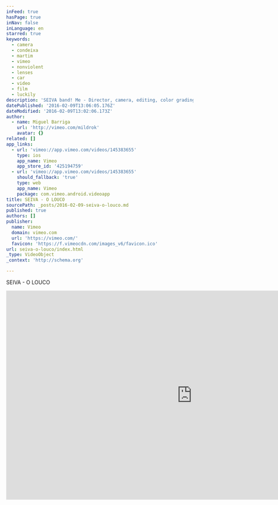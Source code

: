 ```yaml
---
inFeed: true
hasPage: true
inNav: false
inLanguage: en
starred: true
keywords:
  - camera
  - condeixa
  - martim
  - vimeo
  - nonviolent
  - lenses
  - car
  - video
  - film
  - luckily
description: 'SEIVA band! Me - Director, camera, editing, color grading. Martim Condeixa: Camera'
datePublished: '2016-02-09T13:06:05.176Z'
dateModified: '2016-02-09T13:02:06.173Z'
author:
  - name: Miguel Barriga
    url: 'http://vimeo.com/mildrok'
    avatar: {}
related: []
app_links:
  - url: 'vimeo://app.vimeo.com/videos/145383655'
    type: ios
    app_name: Vimeo
    app_store_id: '425194759'
  - url: 'vimeo://app.vimeo.com/videos/145383655'
    should_fallback: 'true'
    type: web
    app_name: Vimeo
    package: com.vimeo.android.videoapp
title: SEIVA - O LOUCO
sourcePath: _posts/2016-02-09-seiva-o-louco.md
published: true
authors: []
publisher:
  name: Vimeo
  domain: vimeo.com
  url: 'https://vimeo.com/'
  favicon: 'https://f.vimeocdn.com/images_v6/favicon.ico'
url: seiva-o-louco/index.html
_type: VideoObject
_context: 'http://schema.org'

---
```

SEIVA - O LOUCO

<iframe src="https://cdn.embedly.com/widgets/media.html?src=https%3A%2F%2Fplayer.vimeo.com%2Fvideo%2F145383655&amp;url=https%3A%2F%2Fvimeo.com%2F145383655&amp;image=http%3A%2F%2Fi.vimeocdn.com%2Fvideo%2F543512553_1280.jpg&amp;key=b7d04c9b404c499eba89ee7072e1c4f7&amp;type=text%2Fhtml&amp;schema=vimeo" width="1000" height="563" scrolling="no" frameborder="0" allowfullscreen="allowfullscreen" style=""></iframe>